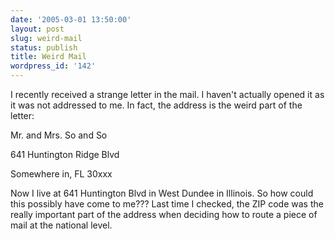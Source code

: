 ```yaml
---
date: '2005-03-01 13:50:00'
layout: post
slug: weird-mail
status: publish
title: Weird Mail
wordpress_id: '142'
---
```


I recently received a strange letter in the mail. I haven't actually opened it as it was not addressed to me. In fact, the address is the weird part of the letter:  

  

Mr. and Mrs. So and So  

641 Huntington Ridge Blvd  

Somewhere in, FL 30xxx  

  

Now I live at 641 Huntington Blvd in West Dundee in Illinois. So how could this possibly have come to me??? Last time I checked, the ZIP code was the really important part of the address when deciding how to route a piece of mail at the national level.

